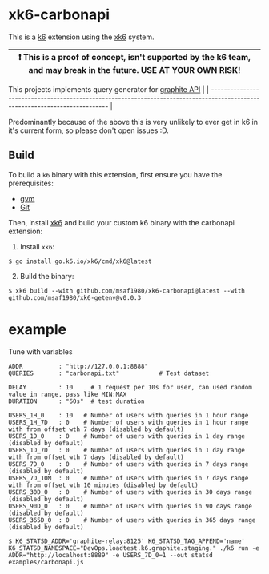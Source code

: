 # xk6-carbonapi

This is a [k6](https://go.k6.io/k6) extension using the [xk6](https://github.com/grafana/xk6) system.

| :exclamation: This is a proof of concept, isn't supported by the k6 team, and may break in the future. USE AT YOUR OWN RISK! |
| ---------------------------------------------------------------------------------------------------------------------------- |

This projects implements query generator for [graphite API](https://graphite-api.readthedocs.io/en/latest/api.html)
|
| ---------------------------------------------------------------------------------------------------------------------------- |

Predominantly because of the above this is very unlikely to ever get in k6 in it's current form, so please don't open issues :D. 

## Build

To build a `k6` binary with this extension, first ensure you have the prerequisites:

- [gvm](https://github.com/moovweb/gvm)
- [Git](https://git-scm.com/)

Then, install [xk6](https://github.com/grafana/xk6) and build your custom k6 binary with the carbonapi extension:

1. Install `xk6`:
  ```shell
  $ go install go.k6.io/xk6/cmd/xk6@latest
  ```

2. Build the binary:
  ```shell
  $ xk6 build --with github.com/msaf1980/xk6-carbonapi@latest --with github.com/msaf1980/xk6-getenv@v0.0.3
  ```

# example

Tune with variables
```
ADDR          : "http://127.0.0.1:8888"
QUERIES       : "carbonapi.txt"           # Test dataset

DELAY         : 10     # 1 request per 10s for user, can used random value in range, pass like MIN:MAX
DURATION      : "60s"  # test duration

USERS_1H_0    : 10   # Number of users with queries in 1 hour range
USERS_1H_7D   : 0    # Number of users with queries in 1 hour range with from offset wth 7 days (disabled by default)
USERS_1D_0    : 0    # Number of users with queries in 1 day range (disabled by default)
USERS_1D_7D   : 0    # Number of users with queries in 1 day range with from offset wth 7 days (disabled by default)
USERS_7D_0    : 0    # Number of users with queries in 7 days range (disabled by default)
USERS_7D_10M  : 0    # Number of users with queries in 7 days range with from offset wth 10 minutes (disabled by default)
USERS_30D_0   : 0    # Number of users with queries in 30 days range (disabled by default)
USERS_90D_0   : 0    # Number of users with queries in 90 days range (disabled by default)
USERS_365D_0  : 0    # Number of users with queries in 365 days range (disabled by default)
```

 ```shell
$ K6_STATSD_ADDR='graphite-relay:8125' K6_STATSD_TAG_APPEND='name' K6_STATSD_NAMESPACE="DevOps.loadtest.k6.graphite.staging." ./k6 run -e ADDR="http://localhost:8889" -e USERS_7D_0=1 --out statsd examples/carbonapi.js
  ```


